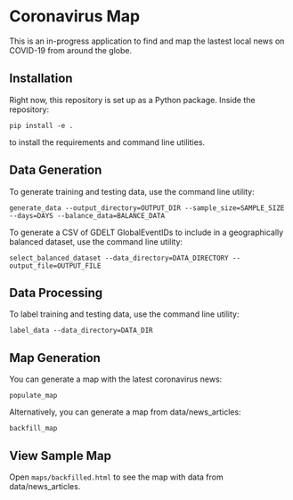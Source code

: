 # Coronavirus Map

This is an in-progress application to find and map the lastest local news on COVID-19 from around the globe.

## Installation

Right now, this repository is set up as a Python package. Inside the repository:
```
pip install -e .
```
to install the requirements and command line utilities.

## Data Generation

To generate training and testing data, use the command line utility:
```
generate_data --output_directory=OUTPUT_DIR --sample_size=SAMPLE_SIZE --days=DAYS --balance_data=BALANCE_DATA
```
To generate a CSV of GDELT GlobalEventIDs to include in a geographically balanced dataset, use the command line utility:
```
select_balanced_dataset --data_directory=DATA_DIRECTORY --output_file=OUTPUT_FILE
```

## Data Processing

To label training and testing data, use the command line utility:
```
label_data --data_directory=DATA_DIR
```

## Map Generation

You can generate a map with the latest coronavirus news:
```
populate_map
```
Alternatively, you can generate a map from data/news_articles:
```
backfill_map
```

## View Sample Map

Open ```maps/backfilled.html``` to see the map with data from data/news_articles.
